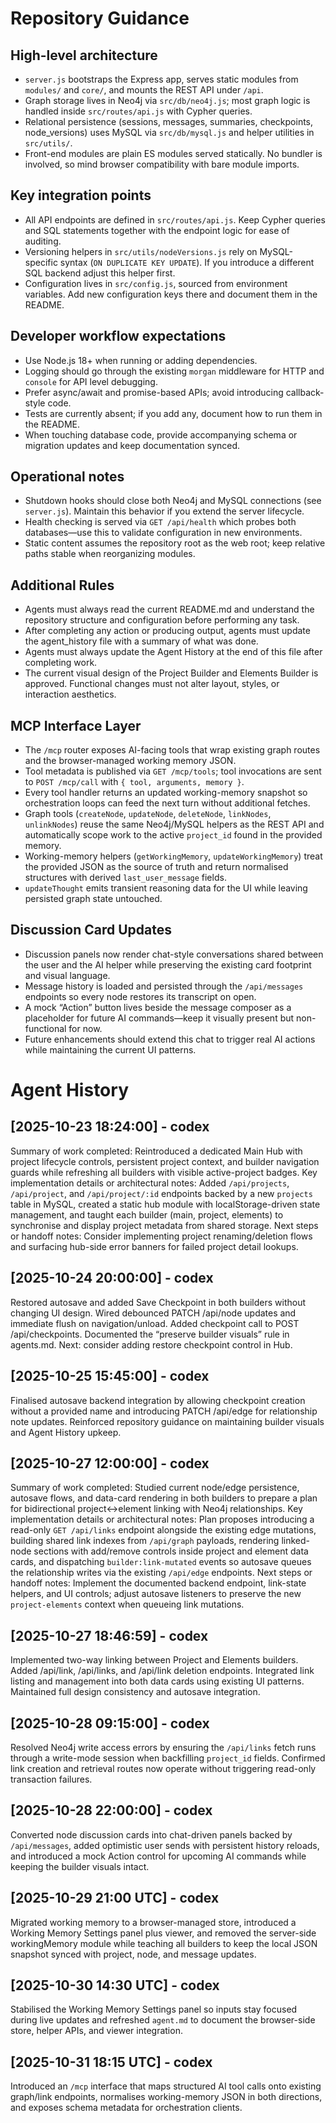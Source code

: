 # Repository Guidance

## High-level architecture
- `server.js` bootstraps the Express app, serves static modules from `modules/` and `core/`, and mounts the REST API under `/api`.
- Graph storage lives in Neo4j via `src/db/neo4j.js`; most graph logic is handled inside `src/routes/api.js` with Cypher queries.
- Relational persistence (sessions, messages, summaries, checkpoints, node_versions) uses MySQL via `src/db/mysql.js` and helper utilities in `src/utils/`.
- Front-end modules are plain ES modules served statically. No bundler is involved, so mind browser compatibility with bare module imports.

## Key integration points
- All API endpoints are defined in `src/routes/api.js`. Keep Cypher queries and SQL statements together with the endpoint logic for ease of auditing.
- Versioning helpers in `src/utils/nodeVersions.js` rely on MySQL-specific syntax (`ON DUPLICATE KEY UPDATE`). If you introduce a different SQL backend adjust this helper first.
- Configuration lives in `src/config.js`, sourced from environment variables. Add new configuration keys there and document them in the README.

## Developer workflow expectations
- Use Node.js 18+ when running or adding dependencies.
- Logging should go through the existing `morgan` middleware for HTTP and `console` for API level debugging.
- Prefer async/await and promise-based APIs; avoid introducing callback-style code.
- Tests are currently absent; if you add any, document how to run them in the README.
- When touching database code, provide accompanying schema or migration updates and keep documentation synced.

## Operational notes
- Shutdown hooks should close both Neo4j and MySQL connections (see `server.js`). Maintain this behavior if you extend the server lifecycle.
- Health checking is served via `GET /api/health` which probes both databases—use this to validate configuration in new environments.
- Static content assumes the repository root as the web root; keep relative paths stable when reorganizing modules.

## Additional Rules

- Agents must always read the current README.md and understand the repository structure and configuration before performing any task.
- After completing any action or producing output, agents must update the agent_history file with a summary of what was done.
- Agents must always update the Agent History at the end of this file after completing work.
- The current visual design of the Project Builder and Elements Builder is approved. Functional changes must not alter layout, styles, or interaction aesthetics.

## MCP Interface Layer

- The `/mcp` router exposes AI-facing tools that wrap existing graph routes and the browser-managed working memory JSON.
- Tool metadata is published via `GET /mcp/tools`; tool invocations are sent to `POST /mcp/call` with `{ tool, arguments, memory }`.
- Every tool handler returns an updated working-memory snapshot so orchestration loops can feed the next turn without additional fetches.
- Graph tools (`createNode`, `updateNode`, `deleteNode`, `linkNodes`, `unlinkNodes`) reuse the same Neo4j/MySQL helpers as the REST API and automatically scope work to the active `project_id` found in the provided memory.
- Working-memory helpers (`getWorkingMemory`, `updateWorkingMemory`) treat the provided JSON as the source of truth and return normalised structures with derived `last_user_message` fields.
- `updateThought` emits transient reasoning data for the UI while leaving persisted graph state untouched.

## Discussion Card Updates

- Discussion panels now render chat-style conversations shared between the user and the AI helper while preserving the existing card footprint and visual language.
- Message history is loaded and persisted through the `/api/messages` endpoints so every node restores its transcript on open.
- A mock “Action” button lives beside the message composer as a placeholder for future AI commands—keep it visually present but non-functional for now.
- Future enhancements should extend this chat to trigger real AI actions while maintaining the current UI patterns.

# Agent History
## [2025-10-23 18:24:00] - codex
Summary of work completed: Reintroduced a dedicated Main Hub with project lifecycle controls, persistent project context, and builder navigation guards while refreshing all builders with visible active-project badges.
Key implementation details or architectural notes: Added `/api/projects`, `/api/project`, and `/api/project/:id` endpoints backed by a new `projects` table in MySQL, created a static hub module with localStorage-driven state management, and taught each builder (main, project, elements) to synchronise and display project metadata from shared storage.
Next steps or handoff notes: Consider implementing project renaming/deletion flows and surfacing hub-side error banners for failed project detail lookups.
## [2025-10-24 20:00:00] - codex
Restored autosave and added Save Checkpoint in both builders without changing UI design. Wired debounced PATCH /api/node updates and immediate flush on navigation/unload. Added checkpoint call to POST /api/checkpoints. Documented the “preserve builder visuals” rule in agents.md. Next: consider adding restore checkpoint control in Hub.
## [2025-10-25 15:45:00] - codex
Finalised autosave backend integration by allowing checkpoint creation without a provided name and introducing PATCH /api/edge for relationship note updates. Reinforced repository guidance on maintaining builder visuals and Agent History upkeep.
## [2025-10-27 12:00:00] - codex
Summary of work completed: Studied current node/edge persistence, autosave flows, and data-card rendering in both builders to prepare a plan for bidirectional project↔element linking with Neo4j relationships.
Key implementation details or architectural notes: Plan proposes introducing a read-only `GET /api/links` endpoint alongside the existing edge mutations, building shared link indexes from `/api/graph` payloads, rendering linked-node sections with add/remove controls inside project and element data cards, and dispatching `builder:link-mutated` events so autosave queues the relationship writes via the existing `/api/edge` endpoints.
Next steps or handoff notes: Implement the documented backend endpoint, link-state helpers, and UI controls; adjust autosave listeners to preserve the new `project-elements` context when queueing link mutations.
## [2025-10-27 18:46:59] - codex
Implemented two-way linking between Project and Elements builders.
Added /api/link, /api/links, and /api/link deletion endpoints.
Integrated link listing and management into both data cards using existing UI patterns.
Maintained full design consistency and autosave integration.

## [2025-10-28 09:15:00] - codex
Resolved Neo4j write access errors by ensuring the `/api/links` fetch runs through a write-mode session when backfilling `project_id` fields.
Confirmed link creation and retrieval routes now operate without triggering read-only transaction failures.
## [2025-10-28 22:00:00] - codex
Converted node discussion cards into chat-driven panels backed by `/api/messages`, added optimistic user sends with persistent history reloads, and introduced a mock Action control for upcoming AI commands while keeping the builder visuals intact.
## [2025-10-29 21:00 UTC] - codex
Migrated working memory to a browser-managed store, introduced a Working Memory Settings panel plus viewer, and removed the server-side workingMemory module while teaching all builders to keep the local JSON snapshot synced with project, node, and message updates.
## [2025-10-30 14:30 UTC] - codex
Stabilised the Working Memory Settings panel so inputs stay focused during live updates and refreshed `agent.md` to document the browser-side store, helper APIs, and viewer integration.
## [2025-10-31 18:15 UTC] - codex
Introduced an `/mcp` interface that maps structured AI tool calls onto existing graph/link endpoints, normalises working-memory JSON in both directions, and exposes schema metadata for orchestration clients.
